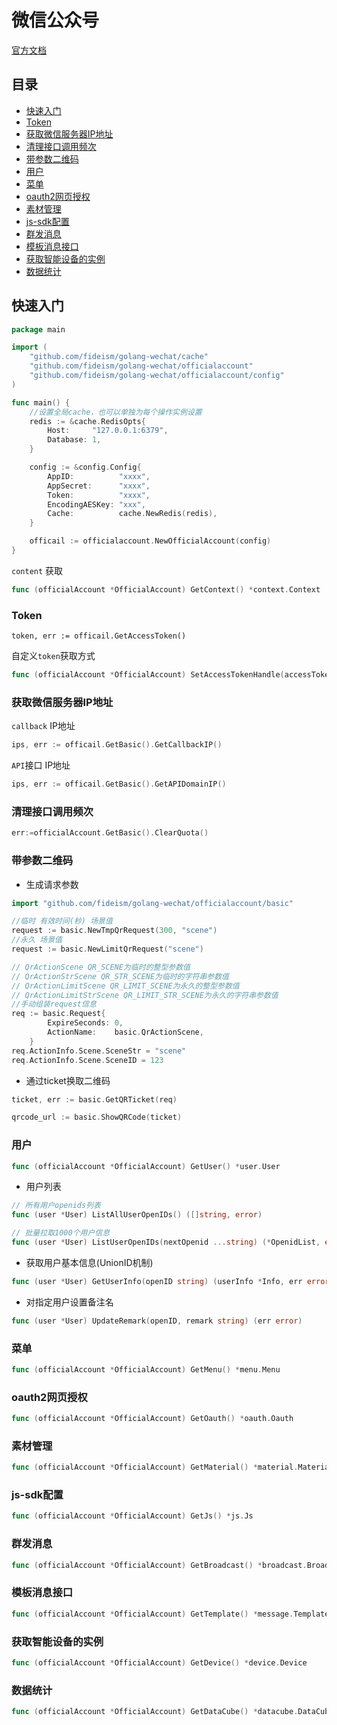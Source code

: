 # 微信公众号

[官方文档](https://developers.weixin.qq.com/doc/offiaccount/Getting_Started/Overview.html)

## 目录
- [快速入门](#快速入门)
- [Token](#Token)
- [获取微信服务器IP地址](#获取微信服务器IP地址)
- [清理接口调用频次](#清理接口调用频次)
- [带参数二维码](#带参数二维码)
- [用户](#用户)
- [菜单](#菜单)
- [oauth2网页授权](#oauth2网页授权)
- [素材管理](#素材管理)
- [js-sdk配置](#js-sdk配置)
- [群发消息](#群发消息)
- [模板消息接口](#模板消息接口)
- [获取智能设备的实例](#获取智能设备的实例)
- [数据统计](#数据统计)


## 快速入门

```go
package main

import (
	"github.com/fideism/golang-wechat/cache"
	"github.com/fideism/golang-wechat/officialaccount"
	"github.com/fideism/golang-wechat/officialaccount/config"
)

func main() {
	//设置全局cache，也可以单独为每个操作实例设置
	redis := &cache.RedisOpts{
		Host:     "127.0.0.1:6379",
		Database: 1,
	}

	config := &config.Config{
		AppID:          "xxxx",
		AppSecret:      "xxxx",
		Token:          "xxxx",
		EncodingAESKey: "xxx",
		Cache:          cache.NewRedis(redis),
	}

	officail := officialaccount.NewOfficialAccount(config)
}
```

`content` 获取
```go
func (officialAccount *OfficialAccount) GetContext() *context.Context
```

### Token

```
token, err := officail.GetAccessToken()
```

自定义`token`获取方式
```go
func (officialAccount *OfficialAccount) SetAccessTokenHandle(accessTokenHandle credential.AccessTokenHandle)
```

### 获取微信服务器IP地址

`callback` IP地址

```go
ips, err := officail.GetBasic().GetCallbackIP()
```

`API`接口 IP地址
```go
ips, err := officail.GetBasic().GetAPIDomainIP()
```

### 清理接口调用频次

```go
err:=officialAccount.GetBasic().ClearQuota()
```

### 带参数二维码

- 生成请求参数
```go
import "github.com/fideism/golang-wechat/officialaccount/basic"

//临时 有效时间(秒) 场景值
request := basic.NewTmpQrRequest(300, "scene")
//永久 场景值
request := basic.NewLimitQrRequest("scene")

// QrActionScene QR_SCENE为临时的整型参数值
// QrActionStrScene QR_STR_SCENE为临时的字符串参数值
// QrActionLimitScene QR_LIMIT_SCENE为永久的整型参数值
// QrActionLimitStrScene QR_LIMIT_STR_SCENE为永久的字符串参数值
//手动组装request信息
req := basic.Request{
		ExpireSeconds: 0,
		ActionName:    basic.QrActionScene,
	}
req.ActionInfo.Scene.SceneStr = "scene"
req.ActionInfo.Scene.SceneID = 123
```

- 通过ticket换取二维码
```go
ticket, err := basic.GetQRTicket(req)

qrcode_url := basic.ShowQRCode(ticket)
```

### 用户
```go
func (officialAccount *OfficialAccount) GetUser() *user.User

```
- 用户列表

```go
// 所有用户openids列表
func (user *User) ListAllUserOpenIDs() ([]string, error)

// 批量拉取1000个用户信息
func (user *User) ListUserOpenIDs(nextOpenid ...string) (*OpenidList, error)
```

- 获取用户基本信息(UnionID机制)
```go
func (user *User) GetUserInfo(openID string) (userInfo *Info, err error) 
```

- 对指定用户设置备注名
```go
func (user *User) UpdateRemark(openID, remark string) (err error)
```

### 菜单
```go
func (officialAccount *OfficialAccount) GetMenu() *menu.Menu
```

### oauth2网页授权
```go
func (officialAccount *OfficialAccount) GetOauth() *oauth.Oauth
```

### 素材管理
```go
func (officialAccount *OfficialAccount) GetMaterial() *material.Material
```

### js-sdk配置
```go
func (officialAccount *OfficialAccount) GetJs() *js.Js
```

### 群发消息
```go
func (officialAccount *OfficialAccount) GetBroadcast() *broadcast.Broadcast
```

### 模板消息接口
```go
func (officialAccount *OfficialAccount) GetTemplate() *message.Template
```

### 获取智能设备的实例
```go
func (officialAccount *OfficialAccount) GetDevice() *device.Device
```

### 数据统计
```go
func (officialAccount *OfficialAccount) GetDataCube() *datacube.DataCube
```
